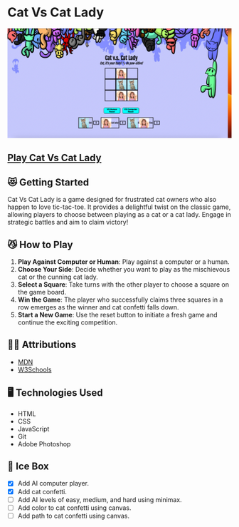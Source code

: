 # Cat Vs Cat Lady

![Cat Vs Cat Lady Screenshot](./assets/images/screenshot.png)

## [Play Cat Vs Cat Lady](https://catvscatlady.surge.sh/)

## 😻 Getting Started

Cat Vs Cat Lady is a game designed for frustrated cat owners who also happen to love tic-tac-toe. It provides a delightful twist on the classic game, allowing players to choose between playing as a cat or a cat lady. Engage in strategic battles and aim to claim victory!

## 😼 How to Play

1. **Play Against Computer or Human**: Play against a computer or a human.
2. **Choose Your Side**: Decide whether you want to play as the mischievous cat or the cunning cat lady.
3. **Select a Square**: Take turns with the other player to choose a square on the game board.
4. **Win the Game**: The player who successfully claims three squares in a row emerges as the winner and cat confetti falls down.
5. **Start a New Game**: Use the reset button to initiate a fresh game and continue the exciting competition.

##  ✍🏻 Attributions

* [MDN](https://developer.mozilla.org/en-US/)
* [W3Schools](https://www.w3schools.com/)

##  🖥️ Technologies Used

* HTML
* CSS
* JavaScript
* Git
* Adobe Photoshop

## 🧊 Ice Box
- [X] Add AI computer player.
- [X] Add cat confetti.
- [ ] Add AI levels of easy, medium, and hard using minimax.
- [ ] Add color to cat confetti using canvas.
- [ ] Add path to cat confetti using canvas.
